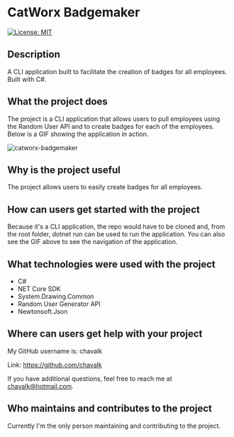 # CatWorx Badgemaker

[![License: MIT](https://img.shields.io/badge/License-MIT-yellow.svg)](https://opensource.org/licenses/MIT)

## Description

A CLI application built to facilitate the creation of badges for all employees. Built with C#.

## What the project does

The project is a CLI application that allows users to pull employees using the Random User API and to create badges for each of the employees. Below is a GIF showing the application in action.

![catworx-badgemaker](./data/catworx-badgemaker.gif)

## Why is the project useful

The project allows users to easily create badges for all employees.

## How can users get started with the project

Because it's a CLI application, the repo would have to be cloned and, from the root folder, dotnet run can be used to run the application. You can also see the GIF above to see the navigation of the application.

## What technologies were used with the project

* C#
* NET Core SDK
* System.Drawing.Common
* Random User Generator API
* Newtonsoft.Json

## Where can users get help with your project

My GitHub username is: chavalk

Link: https://github.com/chavalk

If you have additional questions, feel free to reach me at chavalk@hotmail.com.

## Who maintains and contributes to the project

Currently I'm the only person maintaining and contributing to the project.
